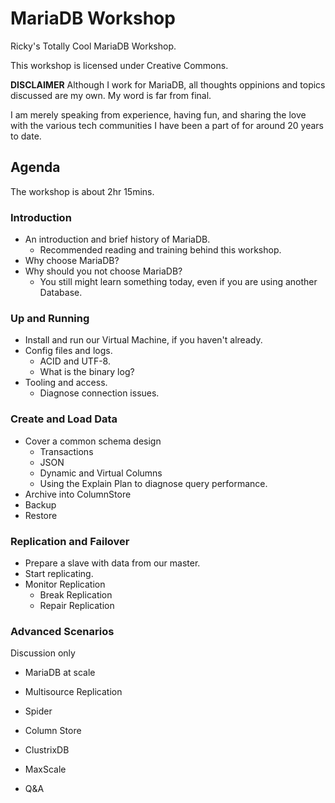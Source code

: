 # MariaDB Workshop
Ricky's Totally Cool MariaDB Workshop.

This workshop is licensed under Creative Commons.

**DISCLAIMER**
Although I work for MariaDB, all thoughts oppinions and topics discussed are my own.
My word is far from final.

I am merely speaking from experience, having fun, and sharing the love with the various tech communities I have been a part of for around 20 years to date.


## Agenda
The workshop is about 2hr 15mins.

### Introduction
* An introduction and brief history of MariaDB.
  * Recommended reading and training behind this workshop.
* Why choose MariaDB?
* Why should you not choose MariaDB?
  * You still might learn something today, even if you are using another Database.

### Up and Running
* Install and run our Virtual Machine, if you haven't already.
* Config files and logs.
  * ACID and UTF-8.
  * What is the binary log?
* Tooling and access.
  * Diagnose connection issues.

### Create and Load Data
* Cover a common schema design
  * Transactions
  * JSON
  * Dynamic and Virtual Columns
  * Using the Explain Plan to diagnose query performance.
* Archive into ColumnStore
* Backup
* Restore

### Replication and Failover
* Prepare a slave with data from our master.
* Start replicating.
* Monitor Replication
  * Break Replication
  * Repair Replication

### Advanced Scenarios
Discussion only
* MariaDB at scale
* Multisource Replication
* Spider
* Column Store
* ClustrixDB
* MaxScale

* Q&A

